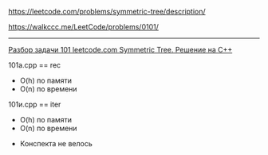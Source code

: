 https://leetcode.com/problems/symmetric-tree/description/

https://walkccc.me/LeetCode/problems/0101/

______

[Разбор задачи 101 leetcode.com Symmetric Tree. Решение на C++](https://www.youtube.com/watch?v=K2j3DvH6Auo&ab_channel=3.5%D0%B7%D0%B0%D0%B4%D0%B0%D1%87%D0%B8%D0%B2%D0%BD%D0%B5%D0%B4%D0%B5%D0%BB%D1%8E)

101a.cpp == rec  
- O(h) по памяти
- O(n) по времени

101и.cpp ==  iter  
- O(h) по памяти
- O(n) по времени

* Конспекта не велось
